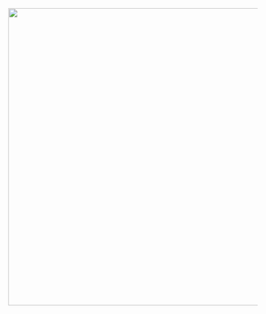 

<img src="https://github.com/user-attachments/assets/5543a8d9-90c5-4d11-a2eb-2d05bfd4b0b7" height="600" width="1366" alt="">
